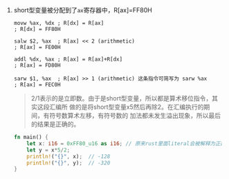 1. short型变量被分配到了`ax`寄存器中，R[ax]=FF80H

   ```
   movw %ax, %dx ; R[dx] = R[ax]
   ; R[dx] = FF80H

   salw $2, %ax  ; R[ax] << 2 (arithmetic)
   ; R[ax] = FE00H

   addl %dx, %ax ; R[ax] = R[ax]+R[dx]
   ; R[ax] = FD80H

   sarw $1, %ax  ; R[ax] >> 1 (arithmetic) 这条指令可简写为 sarw %ax
   ; R[ax] = FEC0H
   ```

   > $2/$1表示的是立即数。由于是short型变量，所以都是算术移位指令，其实这段汇编所
   做的是将short型变量x5然后再除2。在汇编执行的期间，有符号数算术左移，有符号数的
   加法都未发生溢出现象，所以最后的结果是正确的。


   ```rust
   fn main() {
       let x: i16 = 0xFF80_u16 as i16; // 原来rust里面literal会被解释为正数
       let y = x*5/2;
       println!("{}", x);  // -128
       println!("{}", y);  // -320
   }
   ```

